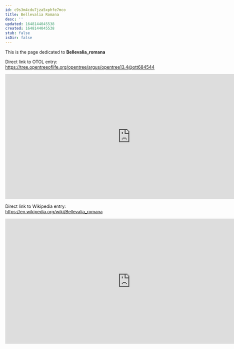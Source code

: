 ```yaml
---
id: c9s3m4cdu7jza5xphfe7mco
title: Bellevalia Romana
desc: ''
updated: 1648144045538
created: 1648144045538
stub: false
isDir: false
---
```

This is the page dedicated to **Bellevalia_romana**


Direct link to OTOL entry: https://tree.opentreeoflife.org/opentree/argus/opentree13.4@ott684544



<html>
    <body>
    <iframe src="https://tree.opentreeoflife.org/opentree/argus/opentree13.4@ott684544"
    width="800" height="400" frameborder="0" allowfullscreen> </iframe>
    </body>
</html>
    


Direct link to Wikipedia entry: https://en.wikipedia.org/wiki/Bellevalia_romana



<html>
    <body>
    <iframe src="https://en.wikipedia.org/wiki/Bellevalia_romana"
    width="800" height="400" frameborder="0" allowfullscreen> </iframe>
    </body>
</html>
    
